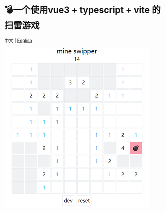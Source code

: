 # 💣一个使用vue3 + typescript + vite 的扫雷游戏

中文 | [English](./README.md)

![](./image/README/Snipaste_2022-03-20_15-25-14.png)